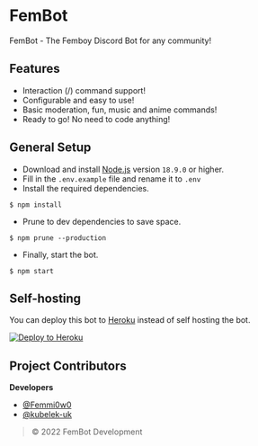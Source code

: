 # FemBot

FemBot - The Femboy Discord Bot for any community!

## Features

-   Interaction (/) command support!
-   Configurable and easy to use!
-   Basic moderation, fun, music and anime commands!
-   Ready to go! No need to code anything!

## General Setup

-   Download and install [Node.js](https://nodejs.org) version `18.9.0` or higher.
-   Fill in the `.env.example` file and rename it to `.env`
-   Install the required dependencies.

```
$ npm install
```

-   Prune to dev dependencies to save space.

```
$ npm prune --production
```

-   Finally, start the bot.

```
$ npm start
```

## Self-hosting

You can deploy this bot to [Heroku](https://heroku.com) instead of self hosting the bot.

<a href="https://heroku.com/deploy?template=https://github.com/FemCordDevelopment/FemBot"><img src="https://www.herokucdn.com/deploy/button.svg" alt="Deploy to Heroku"></a>

## Project Contributors

**Developers**

-   [@Femmi0w0](https://github.com/Femmi0w0)
-   [@kubelek-uk](https://github.com/kubelek-uk)

> © 2022 FemBot Development